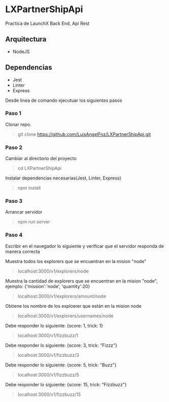 # LXPartnerShipApi
Practica de LaunchX Back End, Api Rest

## Arquitectura
- NodeJS

## Dependencias 
- Jest
- Linter
- Express

Desde linea de comando ejecutuar los siguientes pasos

### Paso 1
Clonar repo.
> git clone <span>https://github.com/LuisAngelFnz/LXPartnerShipApi.git</span>

### Paso 2
Cambiar al directorio del proyecto
> cd LXPartnerShipApi

Instalar dependencias necesarias(Jest, Linter, Express)
> npm install

### Paso 3
Arrancar servidor
> npm run server

### Paso 4
Escribir en el navegador lo siguiente y verificar que el servidor responda de manera correcta

Muestra todos los explorers que se encuentran en la mision "node"
> localhost:3000/v1/explorers/node


Muestra la cantidad de explorers que se encuentran en la mision "node", ejemplo: {'mission':'node', 'quantity':20}
> localhost:3000/v1/explorers/amount/node


Obtiene los nombre de los exploerer que están en la mision node
> localhost:3000/v1/explorers/usernames/node


Debe responder lo siguiente: {score: 1, trick: 1}
> localhost:3000/v1/fizzbuzz/1


Debe responder lo siguiente: {score: 3, trick: "Fizzz"}
> localhost:3000/v1/fizzbuzz/3


Debe responder lo siguiente: {score: 5, trick: "Buzz"}
> localhost:3000/v1/fizzbuzz/5

Debe responder lo siguiente: {score: 15, trick: "Fizzbuzz"}
> localhost:3000/v1/fizzbuzz/15
